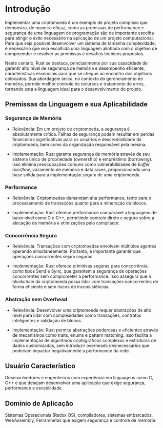 # Introdução

Implementar uma criptomoeda é um exemplo de projeto complexo que demonstra, de maneira eficaz, como as premissas de performance e segurança de uma linguagem de programação são de importante escolha para atingir o êxito necessário na aplicação de um projeto computacional. Para que seja possível desenvolver um sistema de tamanha complexidade, é necessário que seja escolhida uma linguagem alinhada com o objetivo de compreender e resolver as premissas e desafios técnicos propostos. 

Neste cenário, Rust se destaca, principalmente por sua capacidade de garantir alto nível de segurança de memória e desempenho eficiente, características essenciais para que se chegue ao encontro dos objetivos colocados. Sua abordagem única, no contexto do gerenciamento de memória, permite melhor controle de recursos e tratamento de erros, tornando esta a linguagem ideal para o desenvolvimento do projeto.

## Premissas da Linguagem e sua Aplicabilidade

### Segurança de Memória
* Relevância: Em um projeto de criptomoeda, a segurança é absolutamente crítica. Falhas de segurança podem resultar em perdas financeiras significativas para os usuários e descredibilidade da criptomoeda, bem como da organização responsável pela mesma.

* Implementação: Rust garante segurança de memória através de seu sistema único de propriedade (ownership) e empréstimo (borrowing). Isso elimina preocupações comuns como vulnerabilidades de *buffer overflow*, vazamento de memória e data races, proporcionando uma base sólida para a implementação segura de uma criptomoeda.

### Performance
* Relevância: Criptomoedas demandam alta performance, tanto para o processamento de transações quanto para a mineração de blocos.

* Implementação: Rust oferece performance comparável a linguagens de baixo nível como C e C++, permitindo controle direto e seguro sobre a alocação de memória e otimizações pelo compilador.

### Concorrência Segura
* Relevância: Transações com criptomoedas envolvem múltiplos agentes operando simultaneamente. Portanto, é importante garantir que operações concorrentes sejam seguras.  

* Implementação: Rust oferece primitivas seguras para concorrência, como tipos Send e Sync, que garantem a segurança de operações concorrentes sem comprometer a performance. Isso assegura que a blockchain da criptomoeda possa lidar com transações concorrentes de forma eficiente e sem riscos de inconsistências.

### Abstração sem Overhead
* Relevância: Desenvolver uma criptomoeda requer abstrações de alto nível para lidar com complexidades como transações, contratos inteligentes e validação de blocos.

* Implementação: Rust permite abstrações poderosas e eficientes através de mecanismos como traits, enums e pattern matching. Isso facilita a implementação de algoritmos criptográficos complexos e estruturas de dados customizadas, sem introduzir overheads desnecessários que poderiam impactar negativamente a performance da rede.

## Usuário Característico
Desenvolvedores e engenheiros com experiência em linguagens como C, C++ e que desejam desenvolver uma aplicação que exige segurança, performance e escabilidade.

## Domínio de Aplicação
Sistemas Operacionais (Redox OS), compiladores, sistemas embarcados, WebAssembly, Ferramnetas que exigem segurança e controle de memória.
